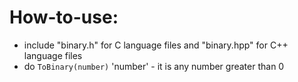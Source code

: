 # How-to-use:
* include "binary.h" for C language files and "binary.hpp" for C++ language files
* do `ToBinary(number)` 'number' - it is any number greater than 0
